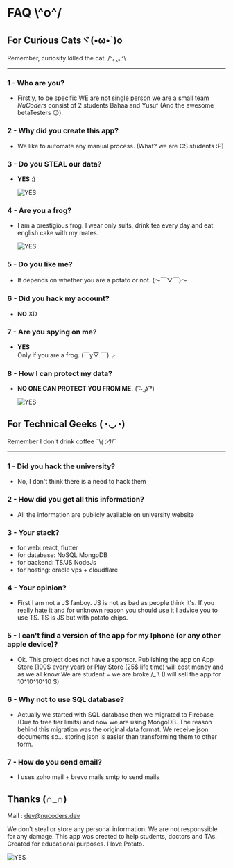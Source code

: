 # FAQ  \\^o^/

## For Curious Catsヾ(•ω•`)o

Remember, curiosity killed the cat. /ᐠ｡ꞈ｡ᐟ\

___

### 1 - Who are you?

- Firstly, to be specific WE are not single person we are a small team *NuCoders* consist of 2 students Bahaa and Yusuf (And the awesome betaTesters 😉).

### 2 - Why did you create this app?

- We like to automate any manual process. (What? we are CS students :P)

### 3 - Do you STEAL our data?

- **YES** :)
  
  ![YES](https://i.imgur.com/FC5D7uU.png)

### 4 - Are you a frog?

- I am a prestigious frog. I wear only suits, drink tea every day and eat english cake with my mates.
  
  ![YES](https://i.imgur.com/HiVL5lZ.jpg)

### 5 -  Do you like me?

- It depends on whether you are a potato or not. (〜￣▽￣)〜

### 6 - Did you hack my account?

- **NO** XD

### 7 -  Are you spying on me?

- **YES** \
  Only if you are a frog. (￣y▽ ￣)╭

### 8 - How I can protect my data?

- **NO ONE CAN PROTECT YOU FROM ME.** ( ͡~ ͜ʖ ͡°)

  ![YES](https://i.imgur.com/Ct38nHT.jpg)

## For Technical Geeks  (◔◡◔)

Remember I don't drink coffee ¯\\*(ツ)*/¯

___

### 1 - Did you hack the university?

- No, I don't think there is a need to hack them

### 2 - How did you get all this information?

- All the information are publicly available on university website

### 3 - Your stack?

- for web: react, flutter
- for database: NoSQL MongoDB
- for backend: TS/JS NodeJs
- for hosting: oracle vps + cloudflare
  
### 4 - Your opinion?

- First I am not a JS fanboy. JS is not as bad as people think it's.
If you really hate it and for unknown reason you should use it I advice you to use TS. TS is JS but with potato chips.

### 5 - I can't find a version of the app for my Iphone (or any other apple device)?

- Ok. This project does not have a sponsor. Publishing the app on App Store (100$ every year) or Play Store (25$ life time) will cost money and as we all know We are student = we are broke  /_ \ (I will sell the app for 10^10^10^10 $)

### 6 - Why not to use SQL database?

- Actually we started with SQL database then we migrated to Firebase (Due to free tier limits) and now we are using MongoDB. The reason behind this migration was the original data format. We receive json documents so... storing json is easier than transforming them to other form.

### 7 - How do you send email?

- I uses zoho mail + brevo mails smtp to send mails

## Thanks (∩_∩)

Mail : <dev@nucoders.dev>

We don't steal or store any personal information.
We are not responssible for any damage.
This app was created to help students, doctors and TAs.
Created for educational purposes.
I love Potato.

![YES](https://i.imgur.com/G1RycFw.jpg)
